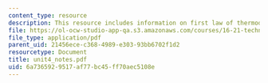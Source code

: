 ```yaml
---
content_type: resource
description: This resource includes information on first law of thermodynamics.
file: https://ol-ocw-studio-app-qa.s3.amazonaws.com/courses/16-21-techniques-for-structural-analysis-and-design-spring-2005/6a7365929517af77bc45ff70aec5108e_unit4_notes.pdf
file_type: application/pdf
parent_uid: 21456ece-c368-4989-e303-93bb6702f1d2
resourcetype: Document
title: unit4_notes.pdf
uid: 6a736592-9517-af77-bc45-ff70aec5108e
---
```

